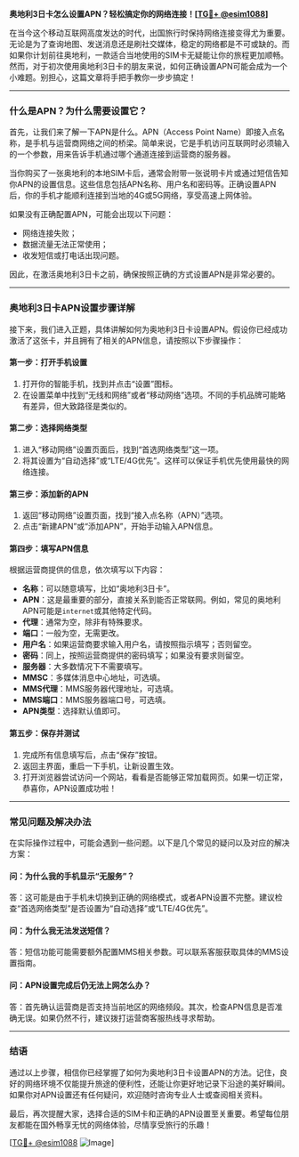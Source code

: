 **奥地利3日卡怎么设置APN？轻松搞定你的网络连接！[[TG💪+ @esim1088](https://t.me/s/esim1088)]**

在当今这个移动互联网高度发达的时代，出国旅行时保持网络连接变得尤为重要。无论是为了查询地图、发送消息还是刷社交媒体，稳定的网络都是不可或缺的。而如果你计划前往奥地利，一款适合当地使用的SIM卡无疑能让你的旅程更加顺畅。然而，对于初次使用奥地利3日卡的朋友来说，如何正确设置APN可能会成为一个小难题。别担心，这篇文章将手把手教你一步步搞定！

---

### **什么是APN？为什么需要设置它？**

首先，让我们来了解一下APN是什么。APN（Access Point Name）即接入点名称，是手机与运营商网络之间的桥梁。简单来说，它是手机访问互联网时必须输入的一个参数，用来告诉手机通过哪个通道连接到运营商的服务器。

当你购买了一张奥地利的本地SIM卡后，通常会附带一张说明卡片或通过短信告知你APN的设置信息。这些信息包括APN名称、用户名和密码等。正确设置APN后，你的手机才能顺利连接到当地的4G或5G网络，享受高速上网体验。

如果没有正确配置APN，可能会出现以下问题：
- 网络连接失败；
- 数据流量无法正常使用；
- 收发短信或打电话出现问题。

因此，在激活奥地利3日卡之前，确保按照正确的方式设置APN是非常必要的。

---

### **奥地利3日卡APN设置步骤详解**

接下来，我们进入正题，具体讲解如何为奥地利3日卡设置APN。假设你已经成功激活了这张卡，并且拥有了相关的APN信息，请按照以下步骤操作：

#### **第一步：打开手机设置**
1. 打开你的智能手机，找到并点击“设置”图标。
2. 在设置菜单中找到“无线和网络”或者“移动网络”选项。不同的手机品牌可能略有差异，但大致路径是类似的。

#### **第二步：选择网络类型**
1. 进入“移动网络”设置页面后，找到“首选网络类型”这一项。
2. 将其设置为“自动选择”或“LTE/4G优先”。这样可以保证手机优先使用最快的网络连接。

#### **第三步：添加新的APN**
1. 返回“移动网络”设置页面，找到“接入点名称（APN）”选项。
2. 点击“新建APN”或“添加APN”，开始手动输入APN信息。

#### **第四步：填写APN信息**
根据运营商提供的信息，依次填写以下内容：
- **名称**：可以随意填写，比如“奥地利3日卡”。
- **APN**：这是最重要的部分，直接关系到能否正常联网。例如，常见的奥地利APN可能是`internet`或其他特定代码。
- **代理**：通常为空，除非有特殊要求。
- **端口**：一般为空，无需更改。
- **用户名**：如果运营商要求输入用户名，请按照指示填写；否则留空。
- **密码**：同上，按照运营商提供的密码填写；如果没有要求则留空。
- **服务器**：大多数情况下不需要填写。
- **MMSC**：多媒体消息中心地址，可选填。
- **MMS代理**：MMS服务器代理地址，可选填。
- **MMS端口**：MMS服务器端口号，可选填。
- **APN类型**：选择默认值即可。

#### **第五步：保存并测试**
1. 完成所有信息填写后，点击“保存”按钮。
2. 返回主界面，重启一下手机，让新设置生效。
3. 打开浏览器尝试访问一个网站，看看是否能够正常加载网页。如果一切正常，恭喜你，APN设置成功啦！

---

### **常见问题及解决办法**

在实际操作过程中，可能会遇到一些问题。以下是几个常见的疑问以及对应的解决方案：

#### **问：为什么我的手机显示“无服务”？**
答：这可能是由于手机未切换到正确的网络模式，或者APN设置不完整。建议检查“首选网络类型”是否设置为“自动选择”或“LTE/4G优先”。

#### **问：为什么我无法发送短信？**
答：短信功能可能需要额外配置MMS相关参数。可以联系客服获取具体的MMS设置指南。

#### **问：APN设置完成后仍无法上网怎么办？**
答：首先确认运营商是否支持当前地区的网络频段。其次，检查APN信息是否准确无误。如果仍然不行，建议拨打运营商客服热线寻求帮助。

---

### **结语**

通过以上步骤，相信你已经掌握了如何为奥地利3日卡设置APN的方法。记住，良好的网络环境不仅能提升旅途的便利性，还能让你更好地记录下沿途的美好瞬间。如果你对APN设置还有任何疑问，欢迎随时咨询专业人士或查阅相关资料。

最后，再次提醒大家，选择合适的SIM卡和正确的APN设置至关重要。希望每位朋友都能在国外畅享无忧的网络体验，尽情享受旅行的乐趣！

[[TG💪+ @esim1088](https://t.me/s/esim1088) ![Image](https://i.postimg.cc/4NQfJmqS/Snipaste-2025-05-13-00-14-12.png)]